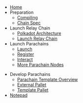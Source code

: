 <!-- docs/_sidebar.md -->

- [Home](en/)
- Preparation
  - [Compiling](en/1-prep/1-compiling.md)
  - [Chain Spec](en/1-prep/2-chain-spec.md)
- Launch Relay Chain
  - [Polkadot Architecture](en/2-relay-chain/1-architecture.md)
  - [Launch Relay Chain](en/2-relay-chain/2-launch.md)
- Launch Parachains
  - [Launch](en/3-parachains/1-launch.md)
  - [Register](en/3-parachains/2-register.md)
  - [Interact](en/3-parachains/3-interact.md)
  - [More Parachain Nodes](en/3-parachains/4-more-nodes.md)
<!-- - Cross Chain Transfers -->
<!--  - [Downward Transfers](en/4-cross-chain/1-downward.md) -->
<!--  - [Upward Transfers](en/4-cross-chain/2-upward.md) -->
<!--  - [Lateral Transfers](en/4-cross-chain/3-lateral.md) -->
- Develop Parachains
  - [Parachain Template Overview](en/5-develop/1-template-overview.md)
  - [External Pallet](en/5-develop/2-external-pallet.md)
  - [Template Pallet](en/5-develop/3-template-pallet.md)
  <!-- - [Sending Messages](en/5-develop/4-sending-messages.md) -->
  <!-- - [Receiving Messages](en/5-develop/5-receiving-messages.md) -->
- [Notepad](shared/embedded-notes.md)
